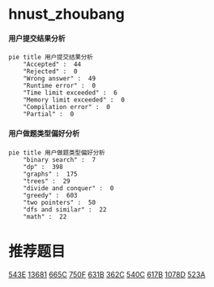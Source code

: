 # hnust_zhoubang

<!-- tabs:start -->



#### **用户提交结果分析**

```mermaid
pie title 用户提交结果分析
    "Accepted" :  44
    "Rejected" :  0
    "Wrong answer" :  49
    "Runtime error" :  0
    "Time limit exceeded" :  6
    "Memory limit exceeded" :  0
    "Compilation error" :  0
    "Partial" :  0
```

#### **用户做题类型偏好分析**

```mermaid
pie title 用户做题类型偏好分析
    "binary search" :  7
    "dp" :  398
    "graphs" :  175
    "trees" :  29
    "divide and conquer" :  0
    "greedy" :  603
    "two pointers" :  50
    "dfs and similar" :  22
    "math" :  22
```



<!-- tabs:end -->
# 推荐题目
[543E](https://codeforces.com/contest/543/problem/E)
[13681](https://codeforces.com/contest/1368/problem/1)
[665C](https://codeforces.com/contest/665/problem/C)
[750F](https://codeforces.com/contest/750/problem/F)
[631B](https://codeforces.com/contest/631/problem/B)
[362C](https://codeforces.com/contest/362/problem/C)
[540C](https://codeforces.com/contest/540/problem/C)
[617B](https://codeforces.com/contest/617/problem/B)
[1078D](https://codeforces.com/contest/1078/problem/D)
[523A](https://codeforces.com/contest/523/problem/A)
